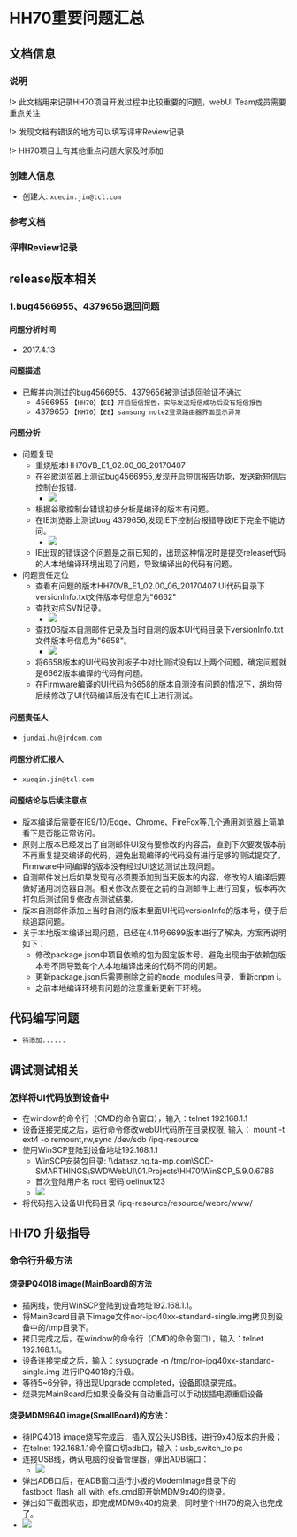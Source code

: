 # HH70重要问题汇总

## 文档信息

### 说明
!> 此文档用来记录HH70项目开发过程中比较重要的问题，webUI Team成员需要重点关注

!> 发现文档有错误的地方可以填写评审Review记录

!> HH70项目上有其他重点问题大家及时添加

### 创建人信息
- 创建人: `xueqin.jin@tcl.com`

### 参考文档


### 评审Review记录


## release版本相关
### 1.bug4566955、4379656退回问题

#### 问题分析时间
- 2017.4.13 

#### 问题描述
- 已解并内测过的bug4566955、4379656被测试退回验证不通过
  - 4566955 `【HH70】【EE】开启短信报告，实际发送短信成功后没有短信报告`
  - 4379656 `【HH70】【EE】samsung note2登录路由器界面显示异常`

#### 问题分析
- 问题复现
  - 重烧版本HH70VB_E1_02.00_06_20170407
  - 在谷歌浏览器上测试bug4566955,发现开启短信报告功能，发送新短信后控制台报错.
    - ![](/hh70/img/important/bug4566955.png)
  - 根据谷歌控制台错误初步分析是编译的版本有问题。
  - 在IE浏览器上测试bug 4379656,发现IE下控制台报错导致IE下完全不能访问。
    - ![](/hh70/img/important/bug4379656.png)
  - IE出现的错误这个问题是之前已知的，出现这种情况时是提交release代码的人本地编译环境出现了问题，导致编译出的代码有问题。
- 问题责任定位
  - 查看有问题的版本HH70VB_E1_02.00_06_20170407 UI代码目录下versionInfo.txt文件版本号信息为"6662"
  - 查找对应SVN记录。
    - ![](/hh70/img/important/version6662.png)
  - 查找06版本自测邮件记录及当时自测的版本UI代码目录下versionInfo.txt文件版本号信息为"6658"。
    - ![](/hh70/img/important/email20170406.png)
  - 将6658版本的UI代码放到板子中对比测试没有以上两个问题，确定问题就是6662版本编译的代码有问题。
  - 在Firmware编译的UI代码为6658的版本自测没有问题的情况下，胡均带后续修改了UI代码编译后没有在IE上进行测试。

#### 问题责任人
- `jundai.hu@jrdcom.com`

#### 问题分析汇报人
- `xueqin.jin@tcl.com`

#### 问题结论与后续注意点
- 版本编译后需要在IE9/10/Edge、Chrome、FireFox等几个通用浏览器上简单看下是否能正常访问。
- 原则上版本已经发出了自测邮件UI没有要修改的内容后，直到下次要发版本前不再重复提交编译的代码，避免出现编译的代码没有进行足够的测试提交了，Firmware中间编译的版本没有经过UI这边测试出现问题。
- 自测邮件发出后如果发现有必须要添加到当天版本的内容，修改的人编译后要做好通用浏览器自测。相关修改点要在之前的自测邮件上进行回复，版本再次打包后测试回复修改点测试结果。
- 版本自测邮件添加上当时自测的版本里面UI代码versionInfo的版本号，便于后续追踪问题。
- 关于本地版本编译出现问题，已经在4.11号6699版本进行了解决，方案再说明如下：
  - 修改package.json中项目依赖的包为固定版本号。避免出现由于依赖包版本号不同导致每个人本地编译出来的代码不同的问题。
  - 更新package.json后需要删除之前的node_modules目录，重新cnpm i。
  - 之前本地编译环境有问题的注意重新更新下环境。

## 代码编写问题
- `待添加......`

## 调试测试相关
### 怎样将UI代码放到设备中
  - 在window的命令行（CMD的命令窗口），输入：telnet 192.168.1.1
  - 设备连接完成之后，运行命令修改webUI代码所在目录权限, 输入： mount -t ext4 -o remount,rw,sync /dev/sdb /ipq-resource
  - 使用WinSCP登陆到设备地址192.168.1.1
    - WinSCP安装包目录: \\\datasz.hq.ta-mp.com\SCD-SMARTHINGS\SWD\WebUI\01.Projects\HH70\WinSCP_5.9.0.6786
    - 首次登陆用户名 root 密码 oelinux123
    - ![](/hh70/img/important/winscp.jpg)
  - 将代码拖入设备UI代码目录 /ipq-resource/resource/webrc/www/

## HH70 升级指导
### 命令行升级方法
#### 烧录IPQ4018 image(MainBoard)的方法
- 插网线，使用WinSCP登陆到设备地址192.168.1.1。
- 将MainBoard目录下image文件nor-ipq40xx-standard-single.img拷贝到设备中的/tmp目录下。
- 拷贝完成之后，在window的命令行（CMD的命令窗口），输入：telnet 192.168.1.1。
- 设备连接完成之后，输入：sysupgrade -n /tmp/nor-ipq40xx-standard-single.img 进行IPQ4018的升级。
- 等待5~6分钟，待出现Upgrade completed，设备即烧录完成。
- 烧录完MainBoard后如果设备没有自动重启可以手动拔插电源重启设备

#### 烧录MDM9640 image(SmallBoard)的方法：
- 待IPQ4018 image烧写完成后，插入双公头USB线，进行9x40版本的升级；
- 在telnet 192.168.1.1命令窗口切adb口，输入：usb_switch_to pc
- 连接USB线，确认电脑的设备管理器，弹出ADB端口：
  - ![](/hh70/img/important/adb.png)
- 弹出ADB口后，在ADB窗口运行小板的ModemImage目录下的fastboot_flash_all_with_efs.cmd即开始MDM9x40的烧录。
- 弹出如下截图状态，即完成MDM9x40的烧录，同时整个HH70的烧入也完成了。
 - ![](/hh70/img/important/upgrade_finished.png)
 


